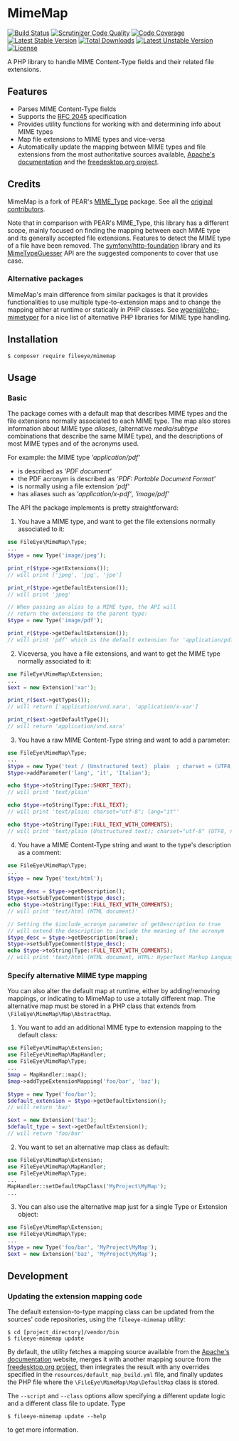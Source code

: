 # MimeMap

[![Build Status](https://secure.travis-ci.org/FileEye/MimeMap.png?branch=master)](https://travis-ci.org/FileEye/MimeMap)
[![Scrutinizer Code Quality](https://scrutinizer-ci.com/g/FileEye/MimeMap/badges/quality-score.png?b=master)](https://scrutinizer-ci.com/g/FileEye/MimeMap/?branch=master)
[![Code Coverage](https://scrutinizer-ci.com/g/FileEye/MimeMap/badges/coverage.png?b=master)](https://scrutinizer-ci.com/g/FileEye/MimeMap/?branch=master)
[![Latest Stable Version](https://poser.pugx.org/fileeye/mimemap/v/stable)](https://packagist.org/packages/fileeye/mimemap)
[![Total Downloads](https://poser.pugx.org/fileeye/mimemap/downloads)](https://packagist.org/packages/fileeye/mimemap)
[![Latest Unstable Version](https://poser.pugx.org/fileeye/mimemap/v/unstable)](https://packagist.org/packages/fileeye/mimemap)
[![License](https://poser.pugx.org/fileeye/mimemap/license)](https://packagist.org/packages/fileeye/mimemap)

A PHP library to handle MIME Content-Type fields and their related file
extensions.


## Features

- Parses MIME Content-Type fields
- Supports the [RFC 2045](https://www.ietf.org/rfc/rfc2045.txt) specification
- Provides utility functions for working with and determining info about MIME
  types
- Map file extensions to MIME types and vice-versa
- Automatically update the mapping between MIME types and file extensions from
  the most authoritative sources available, [Apache's documentation](http://svn.apache.org/viewvc/httpd/httpd/trunk/docs/conf/mime.types?view=log)
  and the [freedesktop.org project](http://freedesktop.org).


## Credits

MimeMap is a fork of PEAR's [MIME_Type](https://github.com/pear/MIME_Type) package.
See all the [original contributors](https://github.com/pear/MIME_Type/graphs/contributors).

Note that in comparison with PEAR's MIME_Type, this library has a different
scope, mainly focused on finding the mapping between each MIME type and its
generally accepted file extensions.
Features to detect the MIME type of a file have been removed. The [symfony/http-foundation](https://github.com/symfony/http-foundation)
library and its [MimeTypeGuesser](https://api.symfony.com/master/Symfony/Component/HttpFoundation/File/MimeType/MimeTypeGuesser.html)
API are the suggested components to cover that use case.


### Alternative packages

MimeMap's main difference from similar packages is that it provides
functionalities to use multiple type-to-extension maps and to change the
mapping either at runtime or statically in PHP classes.
See [wgenial/php-mimetyper](https://github.com/wgenial/php-mimetyper#other-php-libraries-for-mime-types)
for a nice list of alternative PHP libraries for MIME type handling.


## Installation

```
$ composer require fileeye/mimemap
```


## Usage


### Basic

The package comes with a default map that describes MIME types and the file
extensions normally associated to each MIME type.
The map also stores information about MIME type _aliases_, (alternative
_media/subtype_ combinations that describe the same MIME type), and the
descriptions of most MIME types and of the acronyms used.

For example: the MIME type _'application/pdf'_
* is described as _'PDF document'_
* the PDF acronym is described as _'PDF: Portable Document Format'_
* is normally using a file extension _'pdf'_
* has aliases such as _'application/x-pdf'_, _'image/pdf'_

The API the package implements is pretty straightforward:


1. You have a MIME type, and want to get the file extensions normally associated
to it:

```php
use FileEye\MimeMap\Type;
...
$type = new Type('image/jpeg');

print_r($type->getExtensions());
// will print ['jpeg', 'jpg', 'jpe']

print_r($type->getDefaultExtension());
// will print 'jpeg'

// When passing an alias to a MIME type, the API will
// return the extensions to the parent type:
$type = new Type('image/pdf');

print_r($type->getDefaultExtension());
// will print 'pdf' which is the default extension for 'application/pdf'
```

2. Viceversa, you have a file extensions, and want to get the MIME type normally
associated to it:

```php
use FileEye\MimeMap\Extension;
...
$ext = new Extension('xar');

print_r($ext->getTypes());
// will return ['application/vnd.xara', 'application/x-xar']

print_r($ext->getDefaultType());
// will return 'application/vnd.xara'
```

3. You have a raw MIME Content-Type string and want to add a parameter:

```php
use FileEye\MimeMap\Type;
...
$type = new Type('text / (Unstructured text)  plain  ; charset = (UTF8, not ASCII) utf-8');
$type->addParameter('lang', 'it', 'Italian');

echo $type->toString(Type::SHORT_TEXT);
// will print 'text/plain'

echo $type->toString(Type::FULL_TEXT);
// will print 'text/plain; charset="utf-8"; lang="it"'

echo $type->toString(Type::FULL_TEXT_WITH_COMMENTS);
// will print 'text/plain (Unstructured text); charset="utf-8" (UTF8, not ASCII), lang="it" (Italian)'
```

4. You have a MIME Content-Type string and want to the type's description as a comment:

```php
use FileEye\MimeMap\Type;
...
$type = new Type('text/html');

$type_desc = $type->getDescription();
$type->setSubTypeComment($type_desc);
echo $type->toString(Type::FULL_TEXT_WITH_COMMENTS);
// will print 'text/html (HTML document)'

// Setting the $include_acronym parameter of getDescription to true
// will extend the description to include the meaning of the acronym
$type_desc = $type->getDescription(true);
$type->setSubTypeComment($type_desc);
echo $type->toString(Type::FULL_TEXT_WITH_COMMENTS);
// will print 'text/html (HTML document, HTML: HyperText Markup Language)'
```


### Specify alternative MIME type mapping


You can also alter the default map at runtime, either by adding/removing
mappings, or indicating to MimeMap to use a totally different map. The
alternative map must be stored in a PHP class that extends from
`\FileEye\MimeMap\Map\AbstractMap`.

1. You want to add an additional MIME type to extension mapping to the
default class:

```php
use FileEye\MimeMap\Extension;
use FileEye\MimeMap\MapHandler;
use FileEye\MimeMap\Type;
...
$map = MapHandler::map();
$map->addTypeExtensionMapping('foo/bar', 'baz');

$type = new Type('foo/bar');
$default_extension = $type->getDefaultExtension();
// will return 'baz'

$ext = new Extension('baz');
$default_type = $ext->getDefaultExtension();
// will return 'foo/bar'
```

2. You want to set an alternative map class as default:

```php
use FileEye\MimeMap\Extension;
use FileEye\MimeMap\MapHandler;
use FileEye\MimeMap\Type;
...
MapHandler::setDefaultMapClass('MyProject\MyMap');
...
```

3. You can also use the alternative map just for a single Type or Extension
object:

```php
use FileEye\MimeMap\Extension;
use FileEye\MimeMap\Type;
...
$type = new Type('foo/bar', 'MyProject\MyMap');
$ext = new Extension('baz', 'MyProject\MyMap');
```


## Development


### Updating the extension mapping code

The default extension-to-type mapping class can be updated from the sources'
code repositories, using the `fileeye-mimemap` utility:

```
$ cd [project_directory]/vendor/bin
$ fileeye-mimemap update
```

By default, the utility fetches a mapping source available from the [Apache's documentation](http://svn.apache.org/viewvc/httpd/httpd/trunk/docs/conf/mime.types?view=co)
website, merges it with another mapping source from the [freedesktop.org project](https://raw.github.com/minad/mimemagic/master/script/freedesktop.org.xml),
then integrates the result with any overrides specified in the
`resources/default_map_build.yml` file, and finally updates the PHP file where
the `\FileEye\MimeMap\Map\DefaultMap` class is stored.

The `--script` and `--class` options allow specifying a different update logic
and a different class file to update. Type
```
$ fileeye-mimemap update --help
```
to get more information.

